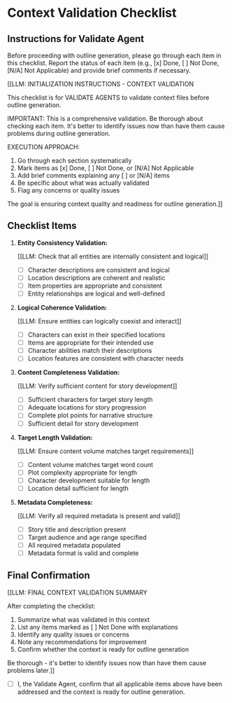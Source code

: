 <!-- Powered by BMAD™ Core -->

# Context Validation Checklist

## Instructions for Validate Agent

Before proceeding with outline generation, please go through each item in this checklist. Report the status of each item (e.g., [x] Done, [ ] Not Done, [N/A] Not Applicable) and provide brief comments if necessary.

[[LLM: INITIALIZATION INSTRUCTIONS - CONTEXT VALIDATION

This checklist is for VALIDATE AGENTS to validate context files before outline generation.

IMPORTANT: This is a comprehensive validation. Be thorough about checking each item. It's better to identify issues now than have them cause problems during outline generation.

EXECUTION APPROACH:

1. Go through each section systematically
2. Mark items as [x] Done, [ ] Not Done, or [N/A] Not Applicable
3. Add brief comments explaining any [ ] or [N/A] items
4. Be specific about what was actually validated
5. Flag any concerns or quality issues

The goal is ensuring context quality and readiness for outline generation.]]

## Checklist Items

1. **Entity Consistency Validation:**

   [[LLM: Check that all entities are internally consistent and logical]]
   - [ ] Character descriptions are consistent and logical
   - [ ] Location descriptions are coherent and realistic
   - [ ] Item properties are appropriate and consistent
   - [ ] Entity relationships are logical and well-defined

2. **Logical Coherence Validation:**

   [[LLM: Ensure entities can logically coexist and interact]]
   - [ ] Characters can exist in their specified locations
   - [ ] Items are appropriate for their intended use
   - [ ] Character abilities match their descriptions
   - [ ] Location features are consistent with character needs

3. **Content Completeness Validation:**

   [[LLM: Verify sufficient content for story development]]
   - [ ] Sufficient characters for target story length
   - [ ] Adequate locations for story progression
   - [ ] Complete plot points for narrative structure
   - [ ] Sufficient detail for story development

4. **Target Length Validation:**

   [[LLM: Ensure content volume matches target requirements]]
   - [ ] Content volume matches target word count
   - [ ] Plot complexity appropriate for length
   - [ ] Character development suitable for length
   - [ ] Location detail sufficient for length

5. **Metadata Completeness:**

   [[LLM: Verify all required metadata is present and valid]]
   - [ ] Story title and description present
   - [ ] Target audience and age range specified
   - [ ] All required metadata populated
   - [ ] Metadata format is valid and complete

## Final Confirmation

[[LLM: FINAL CONTEXT VALIDATION SUMMARY

After completing the checklist:

1. Summarize what was validated in this context
2. List any items marked as [ ] Not Done with explanations
3. Identify any quality issues or concerns
4. Note any recommendations for improvement
5. Confirm whether the context is ready for outline generation

Be thorough - it's better to identify issues now than have them cause problems later.]]

- [ ] I, the Validate Agent, confirm that all applicable items above have been addressed and the context is ready for outline generation.
